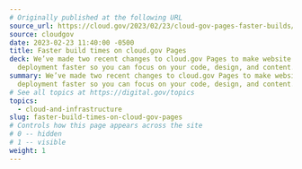 ```yaml
---
# Originally published at the following URL
source_url: https://cloud.gov/2023/02/23/cloud-gov-pages-faster-builds/
source: cloudgov
date: 2023-02-23 11:40:00 -0500
title: Faster build times on cloud.gov Pages
deck: We’ve made two recent changes to cloud.gov Pages to make website
  deployment faster so you can focus on your code, design, and content.
summary: We’ve made two recent changes to cloud.gov Pages to make website
  deployment faster so you can focus on your code, design, and content.
# See all topics at https://digital.gov/topics
topics:
  - cloud-and-infrastructure
slug: faster-build-times-on-cloud-gov-pages
# Controls how this page appears across the site
# 0 -- hidden
# 1 -- visible
weight: 1
---
```

